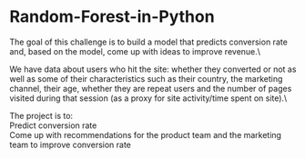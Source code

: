 # Random-Forest-in-Python
The goal of this challenge is to build a model that predicts conversion rate and, based on the model, come up with ideas to improve revenue.\

We have data about users who hit the site: whether they converted or not as well as some of their characteristics such as their country, the marketing channel, their age, whether they are repeat users and the number of pages visited during that session (as a proxy for site activity/time spent on site).\ 

The project is to: \
Predict conversion rate \
Come up with recommendations for the product team and the marketing team to improve conversion rate 
